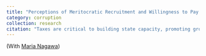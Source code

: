 ```yaml
---
title: "Perceptions of Meritocratic Recruitment and Willingness to Pay Taxes."
category: corruption
collection: research
citation: "Taxes are critical to building state capacity, promoting growth, and maintaining the welfare state. However, many developing countries struggle to ensure tax compliance and shore up their tax revenues. The literature outlines several reasons: low levels of voluntary tax compliance, large informal sectors. and limited state capacity to collect taxes. However, this literature does not sufficiently address how citizens' perceptions of the state might impact their willingness to pay taxes. In this paper, we examine how citizen perceptions of recruitment and promotion practices in government agencies affect their willingness to pay taxes. Because nepotism and patronage signal corruption, particularistic, and poor service delivery, we expect citizens who perceive higher levels of non-meritocratic practices in the state apparatus to be less willing to pay taxes. Furthermore, we expect that administrative units where citizens perceive higher levels of non-meritocratic practices collect lower tax revenues. We will test our argument using data from two sources. First, we will rely on original data from a household survey conducted in Guatemala in the summer of 2022 (n=1,500). Our second source of data is administrative. We rely municipal tax collection data collected by the Guatemalan Ministry of Finance in 2022 for the municipalities in our sample."
---
```


(With [Maria Nagawa](https://www.marianagawa.com/))
